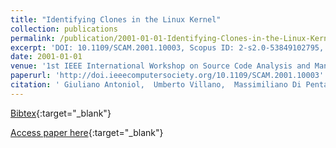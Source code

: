 ```yaml
---
title: "Identifying Clones in the Linux Kernel"
collection: publications
permalink: /publication/2001-01-01-Identifying-Clones-in-the-Linux-Kernel
excerpt: 'DOI: 10.1109/SCAM.2001.10003, Scopus ID: 2-s2.0-53849102795, Cited by: 28'
date: 2001-01-01
venue: '1st IEEE International Workshop on Source Code Analysis and Manipulation (SCAM 2001), 10 November 2001, Florence, Italy'
paperurl: 'http://doi.ieeecomputersociety.org/10.1109/SCAM.2001.10003'
citation: ' Giuliano Antoniol,  Umberto Villano,  Massimiliano Di Penta,  Gerardo Casazza,  Ettore Merlo, &quot;Identifying Clones in the Linux Kernel.&quot; 1st IEEE International Workshop on Source Code Analysis and Manipulation (SCAM 2001), 10 November 2001, Florence, Italy, 2001.'
---
```

[Bibtex](https://dblp.org/rec/bib/conf/scam/AntoniolVDCM01){:target="_blank"}

[Access paper here](http://doi.ieeecomputersociety.org/10.1109/SCAM.2001.10003){:target="_blank"}
